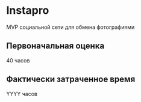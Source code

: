 # Instapro

MVP социальной сети для обмена фотографиями

## Первоначальная оценка

40 часов

## Фактически затраченное время

YYYY часов
